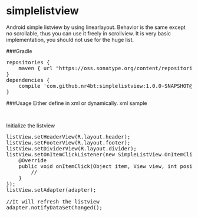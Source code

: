 simplelistview
==============

Android simple listview by using linearlayout. Behavior is the same except no scrollable, thus you can use it freely in scrollview. It is very basic implementation, you should not use for the huge list.

###Gradle
<pre>
repositories {
    maven { url "https://oss.sonatype.org/content/repositories/snapshots/"}
}
dependencies {
    compile 'com.github.nr4bt:simplelistview:1.0.0-SNAPSHOT@aar'
}
</pre>

###Usage
Either define in xml or dynamically.
xml sample
<pre>
<com.github.nr4bt.simplelistview.SimpleListView
    android:id="@+id/list"                     
    android:layout_width="match_parent"        
    android:layout_height="wrap_content"/>     
</pre>

Initialize the listview
<pre>
listView.setHeaderView(R.layout.header);                                   
listView.setFooterView(R.layout.footer);                                   
listView.setDividerView(R.layout.divider);                                 
listView.setOnItemClickListener(new SimpleListView.OnItemClickListener() { 
    @Override                                                              
    public void onItemClick(Object item, View view, int position) {        
        //                                                                 
    }                                                                      
});                                                                        
listView.setAdapter(adapter);                                              
                                                                           
//It will refresh the listview                                             
adapter.notifyDataSetChanged();                                            
</pre>
